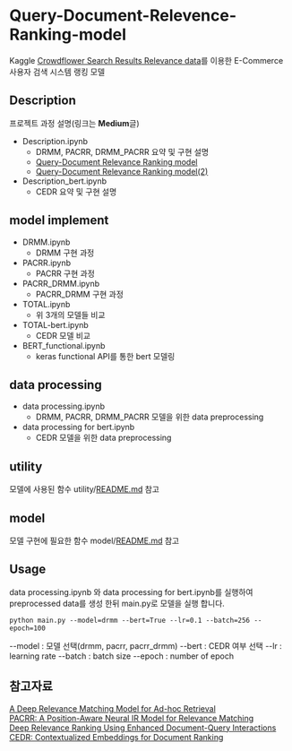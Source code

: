 # Query-Document-Relevence-Ranking-model

Kaggle [Crowdflower Search Results Relevance data](https://www.kaggle.com/c/crowdflower-search-relevance)를 이용한 E-Commerce 사용자 검색 시스템 랭킹 모델

## Description
프로젝트 과정 설명(링크는 **Medium**글) 
+ Description.ipynb
  + DRMM, PACRR, DRMM_PACRR  요약 및 구현 설명
  + [Query-Document Relevance Ranking model](https://medium.com/@tnsgh0101/query-document-relevence-ranking-model-596c8571b84)
  + [Query-Document Relevance Ranking model(2)](https://medium.com/@tnsgh0101/query-document-relevence-ranking-model-2-b50af71b2ca7)
+ Description_bert.ipynb
  + CEDR 요약 및 구현 설명


## model implement

+ DRMM.ipynb
  + DRMM 구현 과정 
+ PACRR.ipynb
  + PACRR 구현 과정 
+ PACRR_DRMM.ipynb
  + PACRR_DRMM 구현 과정 
+ TOTAL.ipynb
  + 위 3개의 모델들 비교 
+ TOTAL-bert.ipynb
  + CEDR 모델 비교
+ BERT_functional.ipynb
  + keras functional API를 통한 bert 모델링
  

## data processing
+ data processing.ipynb
  + DRMM, PACRR, DRMM_PACRR 모델을 위한 data preprocessing
+ data processing for bert.ipynb
  + CEDR 모델을 위한 data preprocessing

## utility
모델에 사용된 함수
utility/[README.md](https://github.com/sooooner/Query-Document-Relevance-Ranking-model/blob/master/utility/README.md) 참고

## model
모델 구현에 필요한 함수
model/[README.md](https://github.com/sooooner/Query-Document-Relevance-Ranking-model/blob/master/model/README.md) 참고

## Usage
data processing.ipynb 와 data processing for bert.ipynb를 실행하여 preprocessed data를 생성 한뒤 main.py로 모델을 실행 합니다. 

```
python main.py --model=drmm --bert=True --lr=0.1 --batch=256 --epoch=100
```
--model : 모델 선택(drmm, pacrr, pacrr_drmm)
--bert : CEDR 여부 선택
--lr : learning rate
--batch : batch size
--epoch : number of epoch

## 참고자료 
[A Deep Relevance Matching Model for Ad-hoc Retrieval](https://arxiv.org/abs/1711.08611)  
[PACRR: A Position-Aware Neural IR Model for Relevance Matching](https://arxiv.org/abs/1704.03940)  
[Deep Relevance Ranking Using Enhanced Document-Query Interactions](https://arxiv.org/abs/1809.01682)  
[CEDR: Contextualized Embeddings for Document Ranking](https://arxiv.org/abs/1904.07094)  













